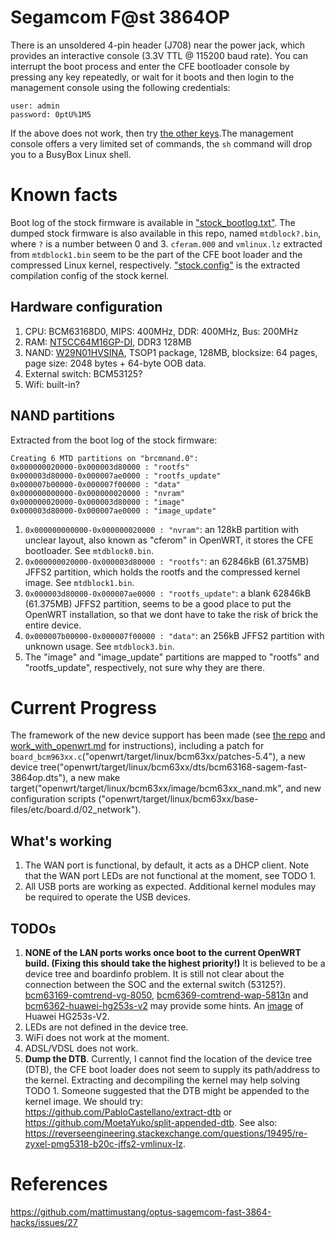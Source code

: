 # Segamcom F@st 3864OP
There is an unsoldered 4-pin header (J708) near the power jack, which provides an interactive console (3.3V TTL @ 115200 baud rate). You can interrupt the boot process and enter the CFE bootloader console by pressing any key repeatedly, or wait for it boots and then login to the management console using the following credentials:
```
user: admin
password: 0ptU%1M5
```
If the above does not work, then try [the other keys](https://github.com/mattimustang/optus-sagemcom-fast-3864-hacks).The management console offers a very limited set of commands, the `sh` command will drop you to a BusyBox Linux shell.

# Known facts
Boot log of the stock firmware is available in ["stock_bootlog.txt"](./stock_bootlog.txt). The dumped stock firmware is also available in this repo, named `mtdblock?.bin`, where `?` is a number between 0 and 3. `cferam.000` and `vmlinux.lz` extracted from `mtdblock1.bin` seem to be the part of the CFE boot loader and the compressed Linux kernel, respectively. ["stock.config"](./stock.config) is the extracted compilation config of the stock kernel.
## Hardware configuration
1. CPU: BCM63168D0, MIPS: 400MHz, DDR: 400MHz, Bus: 200MHz
2. RAM: [NT5CC64M16GP-DI](https://www.nanya.com/en/Product/3747/NT5CC64M16GP-DI), DDR3 128MB
3. NAND: [W29N01HVSINA](https://au.mouser.com/datasheet/2/949/w29n01hvxina_revc-1489886.pdf), TSOP1 package, 128MB, blocksize: 64 pages, page size: 2048 bytes + 64-byte OOB data.
4. External switch: BCM53125?
5. Wifi: built-in?

## NAND partitions
Extracted from the boot log of the stock firmware:
```
Creating 6 MTD partitions on "brcmnand.0":
0x000000020000-0x000003d80000 : "rootfs"
0x000003d80000-0x000007ae0000 : "rootfs_update"
0x000007b00000-0x000007f00000 : "data"
0x000000000000-0x000000020000 : "nvram"
0x000000020000-0x000003d80000 : "image"
0x000003d80000-0x000007ae0000 : "image_update"
```
1. `0x000000000000-0x000000020000 : "nvram"`: an 128kB partition with unclear layout, also known as "cferom" in OpenWRT, it stores the CFE bootloader. See `mtdblock0.bin`.
2. `0x000000020000-0x000003d80000 : "rootfs"`: an 62846kB (61.375MB) JFFS2 partition, which holds the rootfs and the compressed kernel image. See `mtdblock1.bin`.
3. `0x000003d80000-0x000007ae0000 : "rootfs_update"`: a blank 62846kB (61.375MB) JFFS2 partition, seems to be a good place to put the OpenWRT installation, so that we dont have to take the risk of brick the entire device.
4. `0x000007b00000-0x000007f00000 : "data"`: an 256kB JFFS2 partition with unknown usage. See `mtdblock3.bin`.
5. The "image" and "image_update" partitions are mapped to "rootfs" and "rootfs_update", respectively, not sure why they are there.

# Current Progress
The framework of the new device support has been made (see [the repo](https://github.com/rikka0w0/openwrt-fast3864op) and [work_with_openwrt.md](./work_with_openwrt.md) for instructions), including a patch for `board_bcm963xx.c`("openwrt/target/linux/bcm63xx/patches-5.4"), a new device tree("openwrt/target/linux/bcm63xx/dts/bcm63168-sagem-fast-3864op.dts"), a new make target("openwrt/target/linux/bcm63xx/image/bcm63xx_nand.mk", and new configuration scripts ("openwrt/target/linux/bcm63xx/base-files/etc/board.d/02_network").

## What's working
1. The WAN port is functional, by default, it acts as a DHCP client. Note that the WAN port LEDs are not functional at the moment, see TODO 1.
2. All USB ports are working as expected. Additional kernel modules may be required to operate the USB devices.

## TODOs
1. __NONE of the LAN ports works once boot to the current OpenWRT build. (Fixing this should take the highest priority!)__ It is believed to be a device tree and boardinfo problem. It is still not clear about the connection between the SOC and the external switch (53125?). [bcm63169-comtrend-vg-8050](https://github.com/openwrt/openwrt/blob/ec6293febc244d187e71a6e54f44920be679cde4/target/linux/bcm63xx/dts/bcm63169-comtrend-vg-8050.dts), [bcm6369-comtrend-wap-5813n](https://github.com/openwrt/openwrt/blob/ec6293febc244d187e71a6e54f44920be679cde4/target/linux/bcm63xx/dts/bcm6369-comtrend-wap-5813n.dts) and [bcm6362-huawei-hg253s-v2](https://github.com/openwrt/openwrt/blob/ec6293febc244d187e71a6e54f44920be679cde4/target/linux/bcm63xx/dts/bcm6362-huawei-hg253s-v2.dts) may provide some hints. An [image](https://openwrt.org/_detail/media/huawei/hg253sv2-front.jpg?id=toh%3Ahuawei%3Ahg253s_v2) of Huawei HG253s-V2.
2. LEDs are not defined in the device tree.
3. WiFi does not work at the moment.
4. ADSL/VDSL does not work.
5. __Dump the DTB__. Currently, I cannot find the location of the device tree (DTB), the CFE boot loader does not seem to supply its path/address to the kernel. Extracting and decompiling the kernel may help solving TODO 1. Someone suggested that the DTB might be appended to the kernel image. We should try: https://github.com/PabloCastellano/extract-dtb or https://github.com/MoetaYuko/split-appended-dtb. See also: https://reverseengineering.stackexchange.com/questions/19495/re-zyxel-pmg5318-b20c-jffs2-vmlinux-lz.

# References
https://github.com/mattimustang/optus-sagemcom-fast-3864-hacks/issues/27
